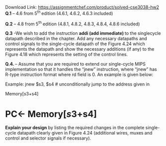 Download Link: https://assignmentchef.com/product/solved-cse3038-hw2
<br>
<strong>Q.1</strong> – 4.6 from 5<sup>th </sup>edition (4.6.1, 4.6.2, 4.6.3 included)

<strong>Q.2</strong> – 4.8 from 5<sup>th </sup>edition (4.8.1, 4.8.2, 4.8.3, 4.8.4, 4.8.6 included)

<strong>Q.3</strong> -We wish to add the instruction <strong>addi (add immediate) </strong>to the singlecycle datapath described in the chapter. Add any necessary datapaths and control signals to the single-cycle datapath of the Figure 4.24 which represents the datapath and show the necessary additions (if any) to the Figure 4.18 which represents the setting of the control lines.

<strong>Q.4. </strong>– Assume that you are required to extend  our single-cycle  MIPS implementation  so that it handles the “jnew” instruction, where “jnew” has R-type instruction format where rd field is 0.  An example is given below:

Example:<strong>  </strong>jnew   $s3, $s4     #  unconditionally jump to the address given  in

Memory[$s3+$s4]

#    PC← Memory[$s3+$s4]




<strong>Explain  your design</strong> by listing the required changes in  the complete single-cycle datapath clearly given in Figure 4.24 (additional wires, muxes and  control and selector signals if necessary).   <em> </em>


